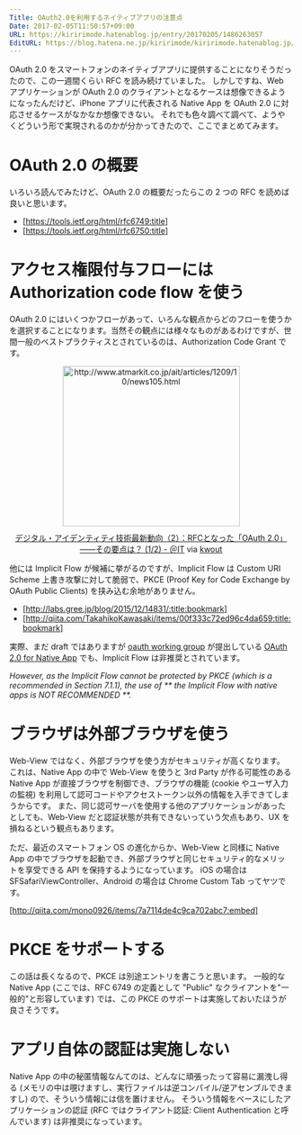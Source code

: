 ```yaml
---
Title: OAuth2.0を利用するネイティブアプリの注意点
Date: 2017-02-05T11:50:57+09:00
URL: https://kiririmode.hatenablog.jp/entry/20170205/1486263057
EditURL: https://blog.hatena.ne.jp/kiririmode/kiririmode.hatenablog.jp/atom/entry/10328749687213705443
---
```


OAuth 2.0 をスマートフォンのネイティブアプリに提供することになりそうだったので、この一週間くらい RFC を読み続けていました。
しかしですね、Web アプリケーションが OAuth 2.0 のクライアントとなるケースは想像できるようになったんだけど、iPhone アプリに代表される Native App を OAuth 2.0 に対応させるケースがなかなか想像できない。
それでも色々調べて調べて、ようやくどういう形で実現されるのかが分かってきたので、ここでまとめてみます。

# OAuth 2.0 の概要

いろいろ読んでみたけど、OAuth 2.0 の概要だったらこの 2 つの RFC を読めば良いと思います。 

- [https://tools.ietf.org/html/rfc6749:title]
- [https://tools.ietf.org/html/rfc6750:title]

# アクセス権限付与フローには Authorization code flow を使う

OAuth 2.0 にはいくつかフローがあって、いろんな観点からどのフローを使うかを選択することになります。当然その観点には様々なものがあるわけですが、世間一般のベストプラクティスとされているのは、Authorization Code Grant です。

<div id="kwout_f8swjbqs" class="kwout" style="text-align: center;"><a href="http://www.atmarkit.co.jp/ait/articles/1209/10/news105.html"><img src="http://kwout.com/cutout/f/8s/wj/bqs_bor_rou_sha.jpg" alt="http://www.atmarkit.co.jp/ait/articles/1209/10/news105.html" title="デジタル・アイデンティティ技術最新動向（2）：RFCとなった「OAuth 2.0」——その要点は？ (1/2) - ＠IT" width="315" height="285" style="border: none;" /></a><p style="margin-top: 10px; text-align: center;"><a href="http://www.atmarkit.co.jp/ait/articles/1209/10/news105.html">デジタル・アイデンティティ技術最新動向（2）：RFCとなった「OAuth 2.0」——その要点は？ (1/2) - ＠IT</a> via <a href="http://itmedia.kwout.com/quote/f8swjbqs">kwout</a></p></div><script language="javascript" type="text/javascript" src="http://kwout.com/cutout/f/8s/wj/bqs_bor_rou_sha.js"></script>

他には Implicit Flow が候補に挙がるのですが、Implicit Flow は Custom URI Scheme 上書き攻撃に対して脆弱で、PKCE (Proof Key for Code Exchange by OAuth Public Clients) を挟み込む余地がありません。

- [http://labs.gree.jp/blog/2015/12/14831/:title:bookmark]
- [http://qiita.com/TakahikoKawasaki/items/00f333c72ed96c4da659:title:bookmark]

実際、まだ draft ではありますが [oauth working group](https://datatracker.ietf.org/wg/oauth/charter/) が提出している [OAuth 2.0 for Native App](https://tools.ietf.org/html/draft-ietf-oauth-native-apps-07#section-8.5) でも、Implicit Flow は非推奨とされています。

<cite>
However, as the Implicit Flow cannot be protected by PKCE (which is a recommended in Section 7.1.1), the use of ** the Implicit Flow with native apps is NOT RECOMMENDED **.
</cite>

# ブラウザは外部ブラウザを使う

Web-View ではなく、外部ブラウザを使う方がセキュリティが高くなります。
これは、Native App の中で Web-View を使うと 3rd Party が作る可能性のある Native App が直接ブラウザを制御でき、ブラウザの機能 (cookie やユーザ入力の監視) を利用して認可コードやアクセストークン以外の情報を入手できてしまうからです。
また、同じ認可サーバを使用する他のアプリケーションがあったとしても、Web-View だと認証状態が共有できないっていう欠点もあり、UX を損ねるという観点もあります。

ただ、最近のスマートフォン OS の進化からか、Web-View と同様に Native App の中でブラウザを起動でき、外部ブラウザと同じセキュリティ的なメリットを享受できる API を保持するようになっています。
iOS の場合は SFSafariViewController、Android の場合は Chrome Custom Tab ってヤツです。

[http://qiita.com/mono0926/items/7a7114de4c9ca702abc7:embed]

# PKCE をサポートする

この話は長くなるので、PKCE は別途エントリを書こうと思います。
一般的な Native App (ここでは、RFC 6749 の定義として "Public" なクライアントを"一般的"と形容しています) では、この PKCE のサポートは実施しておいたほうが良さそうです。

# アプリ自体の認証は実施しない

Native App の中の秘匿情報なんてのは、どんなに頑張ったって容易に漏洩し得る (メモリの中は覗けますし、実行ファイルは逆コンパイル/逆アセンブルできますし) ので、そういう情報には信を置けません。
そういう情報をベースにしたアプリケーションの認証 (RFC ではクライアント認証: Client Authentication と呼んでいます) は非推奨になっています。

